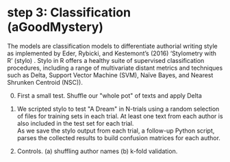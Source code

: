 # step 3: Classification (aGoodMystery)

The models are classification models to differentiate authorial 
writing style as implemented by Eder, Rybicki, and Kestemont’s (2016) ‘Stylometry with R’ (stylo) . 
Stylo in R offers a healthy suite of supervised 
classification procedures, including a range of multivariate distant metrics and techniques such as Delta, 
Support Vector Machine (SVM), Naïve Bayes, and Nearest Shrunken Centroid (NSC)). 

0. First a small test. Shuffle our "whole pot" of texts and apply Delta

1. We scripted stylo to test "A Dream" in N-trials using a random selection of files for training 
sets in each trial. At least one text from each author is also included in the test set for each trial.  
As we save the stylo output from each trial, a follow-up Python script,
parses the collected results to build confusion matrices for each author.

2. Controls. (a) shuffling author names (b) k-fold validation.


